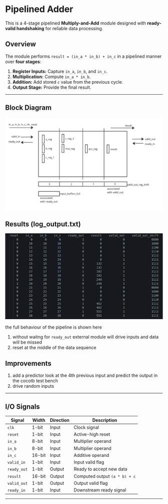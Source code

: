 # Pipelined Adder

This is a 4-stage pipelined **Multiply-and-Add** module designed with **ready-valid handshaking** for reliable data processing.

## Overview
The module performs `result = (in_a * in_b) + in_c` in a pipelined manner over **four stages**:

1. **Register Inputs:** Capture `in_a`, `in_b`, and `in_c`.
2. **Multiplication:** Compute `in_a * in_b`.
3. **Addition:** Add stored `c` value from the previous cycle.
4. **Output Stage:** Provide the final result.


---

## Block Diagram
![Pipeline Diagram](architecture.png)  

## Results  (log_output.txt)
![Results](results.png) 

the full behaviour of the pipeline is shown here 
1. without waitng for `ready_out` external module will drive inputs and data will be missed 
2. reset at the middle of the data sequence

## Improvements
1. add a predictor look at the 4th previous input and predict the output in the cocotb test bench
2. drive random inputs

---

## I/O Signals

| Signal      | Width  | Direction | Description |
|-------------|--------|-----------|-------------|
| `clk`       | 1-bit  | Input     | Clock signal |
| `reset`     | 1-bit  | Input     | Active-high reset |
| `in_a`      | 8-bit  | Input     | Multiplier operand |
| `in_b`      | 8-bit  | Input     | Multiplier operand |
| `in_c`      | 16-bit | Input     | Additive operand |
| `valid_in`  | 1-bit  | Input     | Input valid flag |
| `ready_out` | 1-bit  | Output    | Ready to accept new data |
| `result`    | 16-bit | Output    | Computed output `(a * b) + c` |
| `valid_out` | 1-bit  | Output    | Output valid flag |
| `ready_in`  | 1-bit  | Input     | Downstream ready signal |

---


